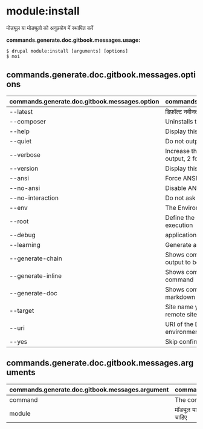 # module:install
मोड्यूल या मोड्यूलो को अनुप्रयोग में स्थापित करें

**commands.generate.doc.gitbook.messages.usage:**
```
$ drupal module:install [arguments] [options]
$ moi  
```

## commands.generate.doc.gitbook.messages.options
commands.generate.doc.gitbook.messages.option | commands.generate.doc.gitbook.messages.details
-------|-------------
--latest | डिफ़ॉल्ट नवीनतम संस्करण डाउनलोड करने के लिए
--composer | Uninstalls the module using Composer
--help | Display this help message
--quiet | Do not output any message
--verbose | Increase the verbosity of messages: 1 for normal output, 2 for more verbose output and 3 for debug
--version | Display this application version
--ansi | Force ANSI output
--no-ansi | Disable ANSI output
--no-interaction | Do not ask any interactive question
--env | The Environment name
--root | Define the Drupal root to be used in command execution
--debug | application.options.debug
--learning | Generate a verbose code output
--generate-chain | Shows command options and arguments as yaml output to be used in chain command
--generate-inline | Shows command options and arguments as inline command
--generate-doc | Shows command options and arguments as markdown
--target | Site name you want to interact with (for local or remote sites)
--uri | URI of the Drupal site to use (for multi-site environments or when running on an alternate port)
--yes | Skip confirmation and proceed

## commands.generate.doc.gitbook.messages.arguments
commands.generate.doc.gitbook.messages.argument | commands.generate.doc.gitbook.messages.details
---------|-------------
command | The command to execute
module | मॉड्यूल या मॉड्यूलस सक्षम होने के लिए एक स्पेस से सेपरेट किया जाना चाहिए
